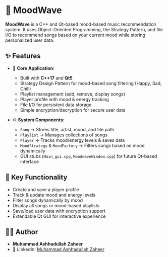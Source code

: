 # 🎵 MoodWave  

**MoodWave** is a C++ and Qt-based mood-based music recommendation system. It uses Object-Oriented Programming, the Strategy Pattern, and file I/O to recommend songs based on your current mood while storing personalized user data.  

## ✨ Features  

- 🎨 **Core Application:**  
  - Built with **C++17** and **Qt5**  
  - Strategy Design Pattern for mood-based song filtering (Happy, Sad, Chill)  
  - Playlist management (add, remove, display songs)  
  - Player profile with mood & energy tracking  
  - File I/O for persistent data storage  
  - Simple encryption/decryption for secure user data  

- ⚙️ **System Components:**  
  - `Song` → Stores title, artist, mood, and file path  
  - `Playlist` → Manages collections of songs  
  - `Player` → Tracks mood/energy levels & saves data  
  - `MoodStrategy` & `MoodFactory` → Filters songs based on mood dynamically  
  - GUI stubs (`Main_gui.cpp`, `MoodwaveWindow.cpp`) for future Qt-based interface  

## 🔑 Key Functionality  

- Create and save a player profile  
- Track & update mood and energy levels  
- Filter songs dynamically by mood  
- Display all songs or mood-based playlists  
- Save/load user data with encryption support  
- Extendable Qt GUI for interactive experience  

## 👨‍💻 Author

- **Muhammad Ashhadullah Zaheer**  
- 🔗 LinkedIn: [Muhammad Ashhadullah Zaheer](https://www.linkedin.com/in/muhammad-ashhadullah-zaheer-41194a340/) 
